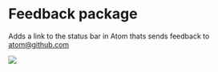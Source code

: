 # Feedback package

Adds a link to the status bar in Atom thats sends feedback to atom@github.com

![](https://f.cloud.github.com/assets/671378/2241417/636173a2-9cd0-11e3-8e3e-f16f98820c40.png)
